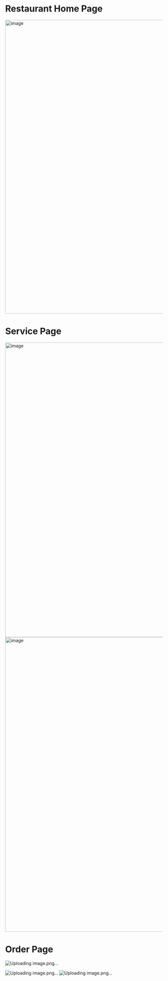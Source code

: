 # Restaurant Home Page
<img width="938" alt="image" src="https://github.com/Suvendu-hatua/restaurant-website/assets/97820942/921349da-a764-4edd-80b2-f68c9183be59">

# Service Page
<img width="941" alt="image" src="https://github.com/Suvendu-hatua/restaurant-website/assets/97820942/12e6ef45-9795-41ee-af38-0f1335f7beb6">

<img width="941" alt="image" src="https://github.com/Suvendu-hatua/restaurant-website/assets/97820942/83fd6b8a-53f2-4049-af7a-eca9ea46f7f3">

# Order Page

![Uploading image.png…]()

![Uploading image.png…]()
![Uploading image.png…]()


